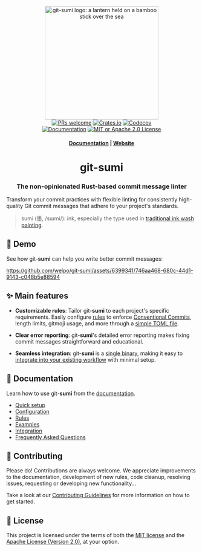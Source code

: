 <p align="center">
    <a href="https://sumi.rs">
        <img src="https://raw.githubusercontent.com/welpo/git-sumi/main/website/static/img/logo.png" width="300" alt="git-sumi logo: a lantern held on a bamboo stick over the sea">
    </a>
    <br>
    <a href="CONTRIBUTING.md#pull-requests">
        <img src="https://img.shields.io/badge/PRs-welcome-0?style=flat-square&labelColor=202b2d&color=b05275" alt="PRs welcome"></a>
    <a href="https://crates.io/crates/git-sumi">
        <img src="https://img.shields.io/crates/v/git-sumi?style=flat-square&labelColor=202b2d&color=b05275" alt="Crates.io"></a>
    <a href="https://codecov.io/gh/welpo/git-sumi">
        <img src="https://img.shields.io/codecov/c/gh/welpo/git-sumi?style=flat-square&labelColor=202b2d&color=b05275" alt="Codecov"></a>
    <br>
    <a href="https://sumi.rs/docs">
        <img src="https://img.shields.io/website?url=https%3A%2F%2Fsumi.rs&style=flat-square&label=docs&labelColor=202b2d&color=b05275" alt="Documentation"></a>
    <a href="#-license">
        <img src="https://img.shields.io/badge/license-MIT%20or%20Apache%202.0-0?style=flat-square&labelColor=202b2d&color=b05275" alt="MIT or Apache 2.0 License"></a>
</p>

<h4 align="center">
  <a href="https://sumi.rs/docs">Documentation</a> |
  <a href="https://sumi.rs">Website</a>
</h4>

<h1 align="center">git-sumi</h1>

<h3 align="center">The non-opinionated Rust-based commit message linter</h4>

Transform your commit practices with flexible linting for consistently high-quality Git commit messages that adhere to your project's standards.

> sumi (墨, /<span title="/s/: 's' in 'sigh'">s</span><span title="/ɯ/: like 'u' in 'flute', but unrounded">ɯ</span><span title="/m/: 'm' in 'my'">m</span><span title="/i/: 'i' in 'fleece'">i</span>/): ink, especially the type used in [traditional ink wash painting](https://en.wikipedia.org/wiki/Ink_wash_painting).

## 🎥 Demo

See how git-**sumi** can help you write better commit messages:

https://github.com/welpo/git-sumi/assets/6399341/746aa468-680c-44d1-9143-c048b5e88594

## ✨ Main features

- **Customizable rules**: Tailor git-**sumi** to each project's specific requirements. Easily configure [rules](https://sumi.rs/docs/rules/) to enforce [Conventional Commits](https://www.conventionalcommits.org/), length limits, gitmoji usage, and more through a [simple TOML file](https://sumi.rs/docs/configuration/).

- **Clear error reporting**: git-**sumi**'s detailed error reporting makes fixing commit messages straightforward and educational.

- **Seamless integration**: git-**sumi** is a [single binary](https://github.com/welpo/git-sumi/releases), making it easy to [integrate into your existing workflow](https://sumi.rs/docs/integration) with minimal setup.

## 📝 Documentation

Learn how to use git-**sumi** from the [documentation](https://sumi.rs/docs).

- [Quick setup](https://sumi.rs/docs/#quickstart)
- [Configuration](https://sumi.rs/docs/configuration)
- [Rules](https://sumi.rs/docs/rules)
- [Examples](https://sumi.rs/docs/examples)
- [Integration](https://sumi.rs/docs/integration)
- [Frequently Asked Questions](https://sumi.rs/docs/faq)

## 👥 Contributing

Please do! Contributions are always welcome. We appreciate improvements to the documentation, development of new rules, code cleanup, resolving issues, requesting or developing new functionality…

Take a look at our [Contributing Guidelines](/CONTRIBUTING.md) for more information on how to get started.

## 📄 License

This project is licensed under the terms of both the [MIT license](/LICENSE-MIT) and the [Apache License (Version 2.0)](/LICENSE-APACHE), at your option.
